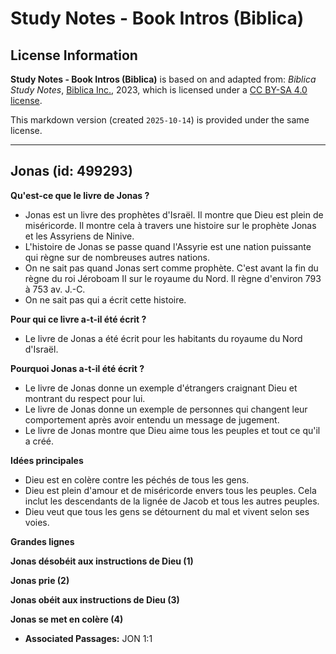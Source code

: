 # Study Notes - Book Intros (Biblica)

## License Information

**Study Notes - Book Intros (Biblica)** is based on and adapted from: _Biblica Study Notes_, [Biblica Inc.](https://www.biblica.com/), 2023, which is licensed under a [CC BY-SA 4.0 license](https://creativecommons.org/licenses/by-sa/4.0/legalcode.en).

This markdown version (created `2025-10-14`) is provided under the same license.



--------------------------------

## Jonas (id: 499293)

**Qu'est\-ce que le livre de Jonas ?**

* Jonas est un livre des prophètes d'Israël. Il montre que Dieu est plein de miséricorde. Il montre cela à travers une histoire sur le prophète Jonas et les Assyriens de Ninive.
* L'histoire de Jonas se passe quand l'Assyrie est une nation puissante qui règne sur de nombreuses autres nations.
* On ne sait pas quand Jonas sert comme prophète. C'est avant la fin du règne du roi Jéroboam II sur le royaume du Nord. Il règne d'environ 793 à 753 av. J.\-C.
* On ne sait pas qui a écrit cette histoire.

**Pour qui ce livre a\-t\-il été écrit ?**

* Le livre de Jonas a été écrit pour les habitants du royaume du Nord d'Israël.

**Pourquoi Jonas a\-t\-il été écrit ?**

* Le livre de Jonas donne un exemple d'étrangers craignant Dieu et montrant du respect pour lui.
* Le livre de Jonas donne un exemple de personnes qui changent leur comportement après avoir entendu un message de jugement.
* Le livre de Jonas montre que Dieu aime tous les peuples et tout ce qu'il a créé.

**Idées principales**

* Dieu est en colère contre les péchés de tous les gens.
* Dieu est plein d'amour et de miséricorde envers tous les peuples. Cela inclut les descendants de la lignée de Jacob et tous les autres peuples.
* Dieu veut que tous les gens se détournent du mal et vivent selon ses voies.

**Grandes lignes**

**Jonas désobéit aux instructions de Dieu (1\)**

**Jonas prie (2\)**

**Jonas obéit aux instructions de Dieu (3\)**

**Jonas se met en colère (4\)**

* **Associated Passages:** JON 1:1

